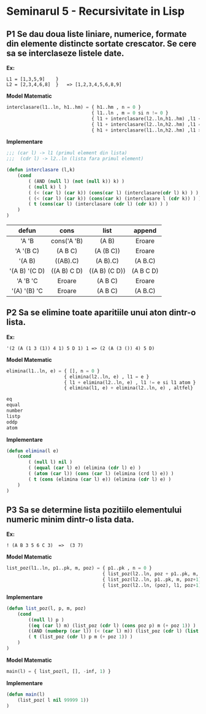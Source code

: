 # **Seminarul 5** - Recursivitate in Lisp

## **P1** Se dau doua liste liniare, numerice, formate din elemente distincte sortate crescator. Se cere sa se interclaseze listele date.
**Ex:** <br>
```
L1 = [1,3,5,9]    }
L2 = [2,3,4,6,8]  }   => [1,2,3,4,5,6,8,9]
```

**Model Matematic**
```python
interclasare(l1..ln, h1..hm) = { h1..hm , n = 0 } 
                               { l1..ln , m = 0 si n != 0 } 
                               { l1 + interclasare(l2..ln,h1..hm) ,l1 < h1 si n != 0 si m != 0 }
                               { l1 + interclasare(l2..ln,h2..hm) ,l1 == h1 si n != 0 si m != 0 }
                               { h1 + interclasare(l1..ln,h2..hm) ,l1 > h1 si n != 0 si m != 0 }
```
**Implementare**
```lisp
;;; (car l) -> l1 (primul element din lista)
;;;  (cdr l) -> l2..ln (lista fara primul element)

(defun interclasare (l,k)
    (cond
        ( (AND (null l) (not (null k)) k) )
        ( (null k) l )
        ( (< (car l) (car k)) (cons(car l) (interclasare(cdr l) k) ) )
        ( (< (car l) (car k)) (cons(car k) (interclasare l (cdr k)) ) )
        ( t (cons(car l) (interclasare (cdr l) (cdr k)) ) )
    ) 
)
```

| defun          | cons         | list          | append    |
|:--------------:|:------------:|:-------------:|:---------:|
| 'A 'B          | cons('A 'B)  | (A B)         | Eroare    |
| 'A '(B C)      | (A B C)      | (A (B C))     | Eroare    |
| '(A B)         | ((AB).C)     | (A B).C)      | (A B.C)   |
| '(A B) '(C D)  | ((A B) C D)  | ((A B) (C D)) | (A B C D) |
| 'A 'B 'C       | Eroare       | (A B C)       | Eroare    |
| '(A) '(B) 'C   | Eroare       | (A B C)       | (A B.C)   |

## **P2** Sa se elimine toate aparitiile unui aton dintr-o lista.

**Ex:** <br>
```
'(2 (A (1 3 (1)) 4 1) 5 D 1) 1 => (2 (A (3 ()) 4) 5 D)
```

**Model Matematic**
```python
elimina(l1..ln, e) = { [], n = 0 }
                     { elimina(l2..ln, e) , l1 = e }
                     { l1 + elimina(l2..ln, e) , l1 != e si l1 atom }
                     { elimina(l1, e) + elimina(l2..ln, e) , altfel}

eq 
equal
number
listp
oddp
atom
``` 

**Implementare**
```lisp
(defun elimina(l e)
    (cond 
        ( (null l) nil )
        ( (equal (car l) e) (elimina (cdr l) e) )
        ( (atom (car l)) (cons (car l) (elimina (crd l) e)) )
        ( t (cons (elimina (car l) e)) (elimina (cdr l) e) )
    )
)
```

## **P3** Sa se determine lista pozitiilo elementului numeric minim dintr-o lista data.

**Ex:** <br>
```
! (A B 3 5 6 C 3)  =>  (3 7)
```

**Model Matematic**
```python
list_poz(l1..ln, p1..pk, m, poz) = { p1..pk , n = 0 }
                                   { list_poz(l2..ln, poz + p1..pk, m, poz+1) , l1 = m si n > 0 }
                                   { list_poz(l2..ln, p1..pk, m, poz+1) , l1 > m si n > 0 si (l1 e numar sau l1 atom) }
                                   { list_poz(l2..ln, (poz), l1, poz+1) , n > 0 si l1 numar si l1 < m}
```

**Implementare**
```lisp
(defun list_poz(l, p, m, poz)
    (cond
        ((null l) p )
        ((eq (car l) m) (list_poz (cdr l) (cons poz p) m (+ poz 1)) )
        ((AND (numberp (car l)) (< (car l) m)) (list_poz (cdr l) (list poz) (car l) (+ poz 1)) )
        ( t (list_poz (cdr l) p m (+ poz 1)) )
    )
)
```

**Model Matematic**
```python
main(l) = { list_poz(l, [], -inf, 1) }
```

**Implementare**
```lisp
(defun main(l)
    (list_poz( l nil 99999 1))
)
```
